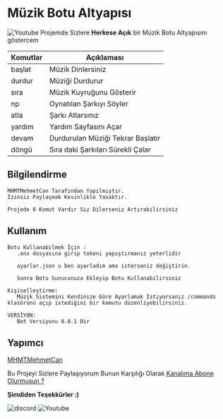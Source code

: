 Müzik Botu Altyapısı
====
![Youtube](https://webmasterresimleri.1trk.net/muzik-dj/sinyal/11/in5oyqitzw8k92e1832.gif)
 Projemde Sizlere **Herkese Açık** bir Müzik Botu Altyapısını göstercem

                                                                                                                                                                                                                   
                     
Komutlar | Açıklaması
------------ | -------------
başlat | Müzik Dinlersiniz
durdur | Müziği Durdurur
sıra   | Müzik Kuyruğunu Gösterir
np     | Oynatılan Şarkıyı Söyler 
atla   | Şarkı Atlarsınız
yardım | Yardım Sayfasını Açar
devam  | Durdurulan Müziği Tekrar Başlatır
döngü  | Sıra daki Şarkıları Sürekli Çalar





## Bilgilendirme

```
MHMTMehmetCan Tarafından Yapılmıştır.
İzinsiz Paylaşmak Kesinlikle Yasaktır.

Projede 8 Komut Vardır Siz Dilerseniz Artırabilirsiniz

```



## Kullanım

```
Botu Kullanabilmek İçin :
   .env dosyasına girip tokeni yapıştırmanız yeterlidir
   
   ayarlar.json u ben ayarladım ama isterseniz değiştirin.

   Sonra Botu Sunucunuza Ekleyip Botu Kullanabilirsiniz
   
Kişiselleştirme:
   Müzik Sistemini Kendinize Göre Ayarlamak İstiyorsanız /commands klasörünü açıp istediğini bir komutu düzenliyebilirsiniz.

VERSİYON:
   Bot Versiyonu 0.0.1 Dir
```


## Yapımcı

[MHMTMehmetCan](https://www.youtube.com/channel/UCtaEpmfJraIInuNGyWqLeHg)




Bu Projeyi Sizlere Paylaşıyorum Bunun Karşılığı Olarak [Kanalıma Abone Olurmusun ?](https://youtube.com/c/MHMTMehmetCan) 

**Şimdiden Teşekkürler :)**


![discord](https://cdn.glitch.com/74b67597-abd2-4e5c-bbe1-73ee5d051a26%2F2eb52425-9100-4d3c-8ed3-00d0b0dfd8f0.image.png?v=1612974862865) ![Youtube](https://encrypted-tbn0.gstatic.com/images?q=tbn:ANd9GcSPuCcg9KwnvNV41Lx79oNkLKIdJyUv6SdWpw&usqp=CAU)
